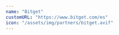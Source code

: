 ```yaml
---
name: "Bitget"
customURL: "https://www.bitget.com/es"
icon: "/assets/img/partners/bitget.avif"
---
```

